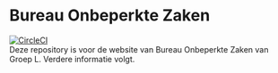 # Bureau Onbeperkte Zaken
[![CircleCI](https://circleci.com/gh/Pixel-Null/BureauOnbeperkteZaken/tree/main.svg?style=svg)](https://circleci.com/gh/Pixel-Null/BureauOnbeperkteZaken/tree/main)<br/>
Deze repository is voor de website van Bureau Onbeperkte Zaken van Groep L.
Verdere informatie volgt.